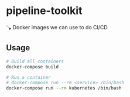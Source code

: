 # pipeline-toolkit

🪠 Docker images we can use to do CI/CD


## Usage

```bash
# Build all containers
docker-compose build

# Run a container
# docker-compose run --rm <service> /bin/bash
docker-compose run --rm kubernetes /bin/bash
```
